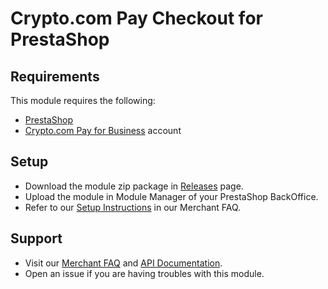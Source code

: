 # Crypto.com Pay Checkout for PrestaShop

## Requirements

This module requires the following:
* [PrestaShop](https://www.prestashop.com/)
* [Crypto.com Pay for Business](https://merchant.crypto.com/) account

## Setup

* Download the module zip package in [Releases](https://github.com/crypto-com/crypto-pay-prestashop/releases) page.
* Upload the module in Module Manager of your PrestaShop BackOffice.
* Refer to our [Setup Instructions](https://help.crypto.com/en/articles/4190858-what-e-commerce-platforms-does-crypto-com-pay-support) in our Merchant FAQ.

## Support

* Visit our [Merchant FAQ](https://help.crypto.com/en/collections/1512001-crypto-com-pay-merchant-faq) and [API Documentation](https://pay-docs.crypto.com/).
* Open an issue if you are having troubles with this module.
